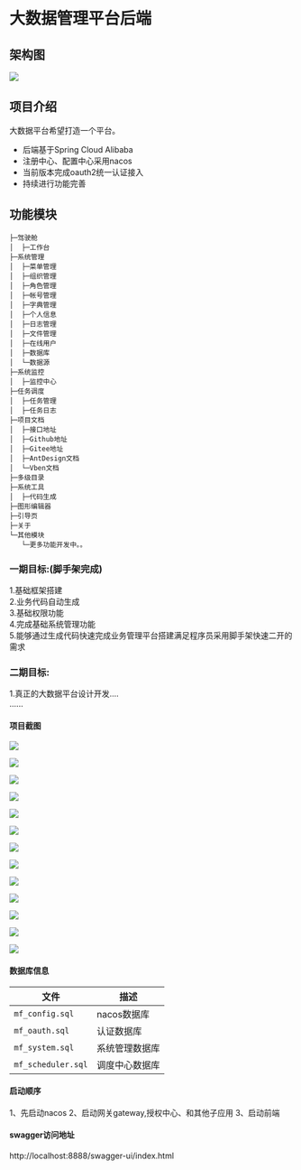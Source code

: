 # 大数据管理平台后端



## 架构图
![](https://oscimg.oschina.net/oscnet/up-63e6a3ba5667370d5bf2ef4d9401e007972.png)

## 项目介绍
大数据平台希望打造一个平台。
* 后端基于Spring Cloud Alibaba
* 注册中心、配置中心采用nacos
* 当前版本完成oauth2统一认证接入
* 持续进行功能完善


## 功能模块
```
├─驾驶舱
│  ├─工作台
├─系统管理
│  ├─菜单管理
│  ├─组织管理
│  ├─角色管理
│  ├─帐号管理
│  ├─字典管理
│  ├─个人信息
│  ├─日志管理
│  ├─文件管理
│  ├─在线用户
│  ├─数据库
│  └─数据源
├─系统监控
│  ├─监控中心
├─任务调度
│  ├─任务管理
│  ├─任务日志
├─项目文档
│  ├─接口地址
│  ├─Github地址
│  ├─Gitee地址
│  ├─AntDesign文档
│  └─Vben文档
├─多级目录
├─系统工具
│  ├─代码生成
├─图形编辑器
├─引导页
├─关于
└─其他模块 
   └─更多功能开发中。。

```

### 一期目标:(脚手架完成)

1.基础框架搭建  
2.业务代码自动生成  
3.基础权限功能  
4.完成基础系统管理功能  
5.能够通过生成代码快速完成业务管理平台搭建满足程序员采用脚手架快速二开的需求

### 二期目标:

1.真正的大数据平台设计开发....  
......

#### 项目截图

![](https://oscimg.oschina.net/oscnet/up-7b8b53019b36fb12f5a0388491f7cedb06a.png)

![](https://oscimg.oschina.net/oscnet/up-cb060c85cfc867df4ea6c1be4ac65d64d74.png)

![](https://oscimg.oschina.net/oscnet/up-93645a610cf9dd0266580e0870ff497b946.png)

![](https://oscimg.oschina.net/oscnet/up-4f34924c18c4f5df0fb7823feef7431227d.png)

![](https://oscimg.oschina.net/oscnet/up-57d93c91b93340387c44d5d30e984e914d7.png)

![](https://oscimg.oschina.net/oscnet/up-0ff2d7b640896b9a9156af832baebcb313f.png)

![](https://oscimg.oschina.net/oscnet/up-81d9f856cdd794843d172c47874b69ff503.png)

![](https://oscimg.oschina.net/oscnet/up-c26c5a79214ed2e242512d0f5f4accca63b.png)

![](https://oscimg.oschina.net/oscnet/up-36d63fb4e8dd0a0844ff64a8f4c28682296.png)

![](https://oscimg.oschina.net/oscnet/up-434781fa769d2da21e396bfccbbe13c8f15.png)

![](https://oscimg.oschina.net/oscnet/up-7b2eeb5e679f75d889a841de61f9845c026.png)

![](https://oscimg.oschina.net/oscnet/up-c413a81f353a0175bbbd09cc32a7fb8d5bf.png)

![](https://oscimg.oschina.net/oscnet/up-736398ce5030ce21b6dda45ba9f24af4a72.png)
#### 数据库信息

|文件|描述|
|---|---|
|`mf_config.sql`| nacos数据库 |
|`mf_oauth.sql`| 认证数据库 |
|`mf_system.sql`| 系统管理数据库 |
|`mf_scheduler.sql`| 调度中心数据库 |

#### 启动顺序
1、先启动nacos
2、启动网关gateway,授权中心、和其他子应用
3、启动前端

#### swagger访问地址

http://localhost:8888/swagger-ui/index.html
